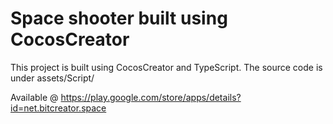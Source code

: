 # Space shooter built using CocosCreator

This project is built using CocosCreator and TypeScript. The source code is under assets/Script/

Available @ https://play.google.com/store/apps/details?id=net.bitcreator.space
